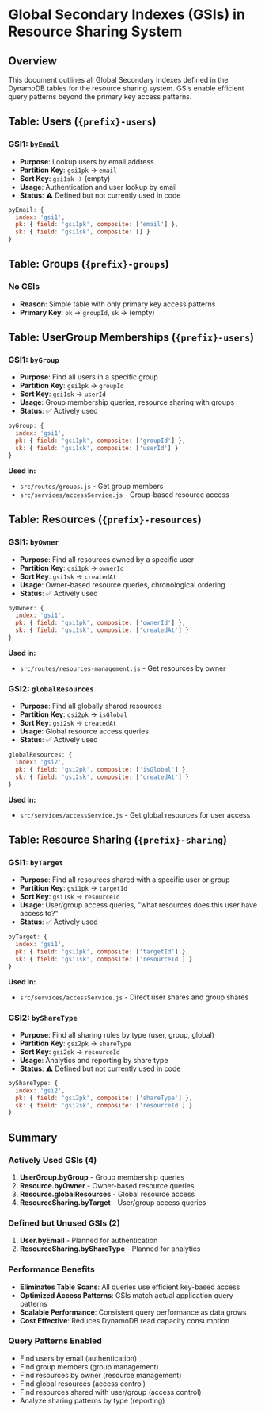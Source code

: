 # Global Secondary Indexes (GSIs) in Resource Sharing System

## Overview
This document outlines all Global Secondary Indexes defined in the DynamoDB tables for the resource sharing system. GSIs enable efficient query patterns beyond the primary key access patterns.

## Table: Users (`{prefix}-users`)

### GSI1: `byEmail`
- **Purpose**: Lookup users by email address
- **Partition Key**: `gsi1pk` → `email`
- **Sort Key**: `gsi1sk` → (empty)
- **Usage**: Authentication and user lookup by email
- **Status**: ⚠️ Defined but not currently used in code

```javascript
byEmail: {
  index: 'gsi1',
  pk: { field: 'gsi1pk', composite: ['email'] },
  sk: { field: 'gsi1sk', composite: [] }
}
```

## Table: Groups (`{prefix}-groups`)

### No GSIs
- **Reason**: Simple table with only primary key access patterns
- **Primary Key**: `pk` → `groupId`, `sk` → (empty)

## Table: UserGroup Memberships (`{prefix}-users`)

### GSI1: `byGroup`
- **Purpose**: Find all users in a specific group
- **Partition Key**: `gsi1pk` → `groupId`
- **Sort Key**: `gsi1sk` → `userId`
- **Usage**: Group membership queries, resource sharing with groups
- **Status**: ✅ Actively used

```javascript
byGroup: {
  index: 'gsi1',
  pk: { field: 'gsi1pk', composite: ['groupId'] },
  sk: { field: 'gsi1sk', composite: ['userId'] }
}
```

**Used in:**
- `src/routes/groups.js` - Get group members
- `src/services/accessService.js` - Group-based resource access

## Table: Resources (`{prefix}-resources`)

### GSI1: `byOwner`
- **Purpose**: Find all resources owned by a specific user
- **Partition Key**: `gsi1pk` → `ownerId`
- **Sort Key**: `gsi1sk` → `createdAt`
- **Usage**: Owner-based resource queries, chronological ordering
- **Status**: ✅ Actively used

```javascript
byOwner: {
  index: 'gsi1',
  pk: { field: 'gsi1pk', composite: ['ownerId'] },
  sk: { field: 'gsi1sk', composite: ['createdAt'] }
}
```

**Used in:**
- `src/routes/resources-management.js` - Get resources by owner

### GSI2: `globalResources`
- **Purpose**: Find all globally shared resources
- **Partition Key**: `gsi2pk` → `isGlobal`
- **Sort Key**: `gsi2sk` → `createdAt`
- **Usage**: Global resource access queries
- **Status**: ✅ Actively used

```javascript
globalResources: {
  index: 'gsi2',
  pk: { field: 'gsi2pk', composite: ['isGlobal'] },
  sk: { field: 'gsi2sk', composite: ['createdAt'] }
}
```

**Used in:**
- `src/services/accessService.js` - Get global resources for user access

## Table: Resource Sharing (`{prefix}-sharing`)

### GSI1: `byTarget`
- **Purpose**: Find all resources shared with a specific user or group
- **Partition Key**: `gsi1pk` → `targetId`
- **Sort Key**: `gsi1sk` → `resourceId`
- **Usage**: User/group access queries, "what resources does this user have access to?"
- **Status**: ✅ Actively used

```javascript
byTarget: {
  index: 'gsi1',
  pk: { field: 'gsi1pk', composite: ['targetId'] },
  sk: { field: 'gsi1sk', composite: ['resourceId'] }
}
```

**Used in:**
- `src/services/accessService.js` - Direct user shares and group shares

### GSI2: `byShareType`
- **Purpose**: Find all sharing rules by type (user, group, global)
- **Partition Key**: `gsi2pk` → `shareType`
- **Sort Key**: `gsi2sk` → `resourceId`
- **Usage**: Analytics and reporting by share type
- **Status**: ⚠️ Defined but not currently used in code

```javascript
byShareType: {
  index: 'gsi2',
  pk: { field: 'gsi2pk', composite: ['shareType'] },
  sk: { field: 'gsi2sk', composite: ['resourceId'] }
}
```

## Summary

### Actively Used GSIs (4)
1. **UserGroup.byGroup** - Group membership queries
2. **Resource.byOwner** - Owner-based resource queries
3. **Resource.globalResources** - Global resource access
4. **ResourceSharing.byTarget** - User/group access queries

### Defined but Unused GSIs (2)
1. **User.byEmail** - Planned for authentication
2. **ResourceSharing.byShareType** - Planned for analytics

### Performance Benefits
- **Eliminates Table Scans**: All queries use efficient key-based access
- **Optimized Access Patterns**: GSIs match actual application query patterns
- **Scalable Performance**: Consistent query performance as data grows
- **Cost Effective**: Reduces DynamoDB read capacity consumption

### Query Patterns Enabled
- Find users by email (authentication)
- Find group members (group management)
- Find resources by owner (resource management)
- Find global resources (access control)
- Find resources shared with user/group (access control)
- Analyze sharing patterns by type (reporting)